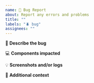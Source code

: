 ```yaml
---
name: 🐛 Bug Report
about: Report any errors and problems
title: ""
labels: "🪲 bug"
assignees: ""
---
```


:lady_beetle: **Describe the bug**

<!-- A clear and concise description of the problem. -->

:computer: **Components impacted**

<!-- ntfy server, Android app, iOS app, web app  -->

:bulb: **Screenshots and/or logs**

<!--
If applicable, add screenshots or share logs help explain your problem.
To get logs from the ...
- ntfy server: Enable "log-level: trace" in your server.yml file
- Android app: Go to "Settings" -> "Record logs", then eventually "Copy/upload logs"
- web app: Press "F12" and find the "Console" window
-->

:crystal_ball: **Additional context**

<!-- Add any other context about the problem here. -->
